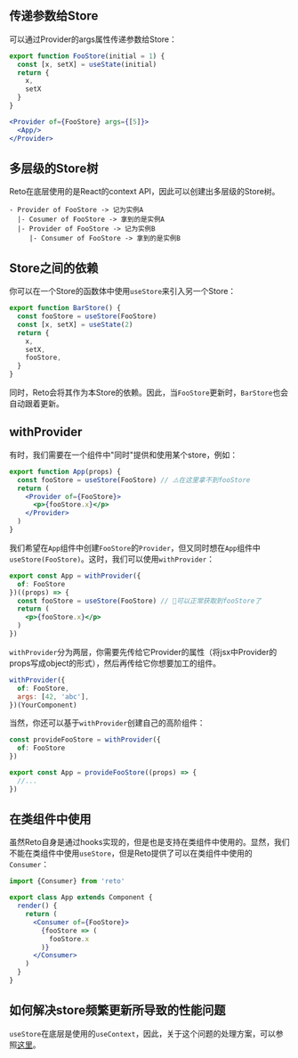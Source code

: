 ## 传递参数给Store

可以通过Provider的args属性传递参数给Store：

```jsx
export function FooStore(initial = 1) {
  const [x, setX] = useState(initial)
  return {
    x,
    setX
  }
}
```

```jsx
<Provider of={FooStore} args={[5]}>
  <App/>
</Provider>
```

## 多层级的Store树

Reto在底层使用的是React的context API，因此可以创建出多层级的Store树。

```
- Provider of FooStore -> 记为实例A
  |- Cosumer of FooStore -> 拿到的是实例A
  |- Provider of FooStore -> 记为实例B
     |- Consumer of FooStore -> 拿到的是实例B
```

## Store之间的依赖

你可以在一个Store的函数体中使用`useStore`来引入另一个Store：

```jsx
export function BarStore() {
  const fooStore = useStore(FooStore)
  const [x, setX] = useState(2)
  return {
    x,
    setX,
    fooStore,
  }
}
```

同时，Reto会将其作为本Store的依赖。因此，当`FooStore`更新时，`BarStore`也会自动跟着更新。

## withProvider

有时，我们需要在一个组件中"同时"提供和使用某个store，例如：

```jsx
export function App(props) {
  const fooStore = useStore(FooStore) // ⚠️在这里拿不到fooStore
  return (
    <Provider of={FooStore}>
      <p>{fooStore.x}</p>
    </Provider>
  )
}
```

我们希望在`App`组件中创建`FooStore`的`Provider`，但又同时想在`App`组件中`useStore(FooStore)`。这时，我们可以使用`withProvider`：

```jsx
export const App = withProvider({
  of: FooStore
})((props) => {
  const fooStore = useStore(FooStore) // 🎉可以正常获取到fooStore了
  return (
    <p>{fooStore.x}</p>
  )
})
```

`withProvider`分为两层，你需要先传给它Provider的属性（将jsx中Provider的props写成object的形式），然后再传给它你想要加工的组件。

```jsx
withProvider({
  of: FooStore,
  args: [42, 'abc'],
})(YourComponent)
```

当然，你还可以基于`withProvider`创建自己的高阶组件：

```js
const provideFooStore = withProvider({
  of: FooStore
})

export const App = provideFooStore((props) => {
  //...
})
```

## 在类组件中使用

虽然Reto自身是通过hooks实现的，但是也是支持在类组件中使用的。显然，我们不能在类组件中使用`useStore`，但是Reto提供了可以在类组件中使用的`Consumer`：

```jsx
import {Consumer} from 'reto'

export class App extends Component {
  render() {
    return (
      <Consumer of={FooStore}>
        {fooStore => (
          fooStore.x
        )}
      </Consumer>
    )
  }
}
``` 

## 如何解决store频繁更新所导致的性能问题

`useStore`在底层是使用的`useContext`，因此，关于这个问题的处理方案，可以参照[这里](https://github.com/facebook/react/issues/15156#issuecomment-474590693)。
